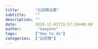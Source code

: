 ```yaml
---
title:       "云招聘设置"
subtitle:    ""
description: ""
date:        2019-12-01T15:57:20+08:00
author:       "seayuns"
tags:        ["How to do"]
categories:	 ["云招聘"]
---
```


